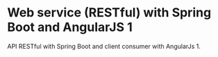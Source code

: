 # Web service (RESTful) with Spring Boot and AngularJS 1
API RESTful with Spring Boot and client consumer with AngularJs 1.


